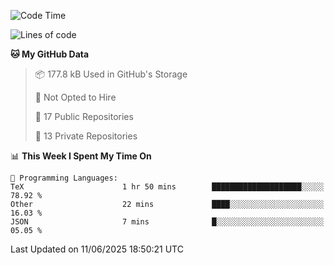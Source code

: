 <!--START_SECTION:waka-->
![Code Time](http://img.shields.io/badge/Code%20Time-1%2C116%20hrs%2026%20mins-blue)

![Lines of code](https://img.shields.io/badge/From%20Hello%20World%20I%27ve%20Written-224.9%20thousand%20lines%20of%20code-blue)

**🐱 My GitHub Data** 

> 📦 177.8 kB Used in GitHub's Storage 
 > 
> 🚫 Not Opted to Hire
 > 
> 📜 17 Public Repositories 
 > 
> 🔑 13 Private Repositories 
 > 
📊 **This Week I Spent My Time On** 

```text
💬 Programming Languages: 
TeX                      1 hr 50 mins        ████████████████████░░░░░   78.92 % 
Other                    22 mins             ████░░░░░░░░░░░░░░░░░░░░░   16.03 % 
JSON                     7 mins              █░░░░░░░░░░░░░░░░░░░░░░░░   05.05 % 
```


 Last Updated on 11/06/2025 18:50:21 UTC
<!--END_SECTION:waka-->

